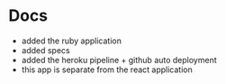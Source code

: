 # Docs

- added the ruby application
- added specs
- added the heroku pipeline + github auto deployment
- this app is separate from the react application